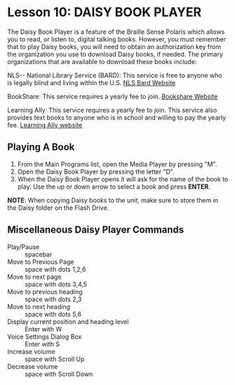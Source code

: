 # Lesson 10: DAISY BOOK PLAYER

The Daisy Book Player is a feature of the Braille Sense Polaris which allows you to read, or listen to, digital talking books. However, you must remember that to play Daisy books, you will need to obtain an authorization key from the organization you use to download Daisy books, if needed. The primary organizations that are available to download these books include:

NLS-- National Library Service (BARD): This service is free to anyone who is legally blind and living within the U.S. [NLS Bard Website](http://www.nlsbard.loc.gov)

BookShare: This service requires a yearly fee to join. [Bookshare Website](http://www.bookshare.org)

Learning Ally: This service requires a yearly fee to join. This service also provides text books to anyone who is in school and willing to pay the yearly fee. [Learning Ally website](https://learningally.org)

## Playing A Book

1. From the Main Programs list, open the Media Player by pressing "M".
2. Open the Daisy Book Player by pressing the letter "D".
3. When the Daisy Book Player opens it will ask for the name of the
    book to play. Use the up or down arrow to select a book and press
    **ENTER**.

**NOTE**: When copying Daisy books to the unit, make sure to store them in the Daisy folder on the Flash Drive.

## Miscellaneous Daisy Player Commands

<dl>
<dt>Play/Pause</dt>
<dd>spacebar</dd>
<dt>Move to Previous Page</dt>
<dd>space with dots 1,2,6</dd>
<dt>Move to next page</dt>
<dd>space with dots 3,4,5</dd>
<dt>Move to previous heading</dt>
<dd>space with dots 2,3</dd>
<dt>Move to next heading</dt>
<dd>space with dots 5,6</dd>
<dt>Display current position and heading level</dt>
<dd>Enter with  W</dd>
<dt>Voice Settings Dialog Box</dt>
<dd>Enter with  S</dd>
<dt>Increase volume</dt>
<dd>space with Scroll Up</dd>
<dt>Decrease volume</dt>
<dd>space with Scroll Down</dd>
</dl>
